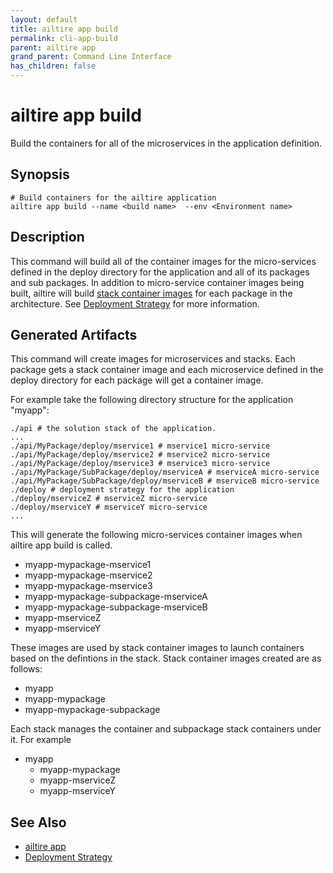 ```yaml
---
layout: default 
title: ailtire app build 
permalink: cli-app-build 
parent: ailtire app 
grand_parent: Command Line Interface
has_children: false
---
```


# ailtire app build

Build the containers for all of the microservices in the application definition.

## Synopsis

```shell
# Build containers for the ailtire application
ailtire app build --name <build name>  --env <Environment name>

```

## Description

This command will build all of the container images for the micro-services defined in the deploy
directory for the application and all of its packages and sub packages.
In addition to micro-service container images being built, ailtire will build [stack container images](stack) for
each package in the architecture. See [Deployment Strategy](deployment) for more information.

## Generated Artifacts

This command will create images for microservices and stacks. Each package gets a stack container image
and each microservice defined in the deploy directory for each package will get a container image.

For example take the following directory structure for the application "myapp":
```shell
./api # the solution stack of the application.
...
./api/MyPackage/deploy/mservice1 # mservice1 micro-service
./api/MyPackage/deploy/mservice2 # mservice2 micro-service
./api/MyPackage/deploy/mservice3 # mservice3 micro-service
./api/MyPackage/SubPackage/deploy/mserviceA # mserviceA micro-service
./api/MyPackage/SubPackage/deploy/mserviceB # mserviceB micro-service
./deploy # deployment strategy for the application
./deploy/mserviceZ # mserviceZ micro-service
./deploy/mserviceY # mserviceY micro-service
...
```
This will generate the following micro-services container images when ailtire app build is called.
* myapp-mypackage-mservice1
* myapp-mypackage-mservice2
* myapp-mypackage-mservice3
* myapp-mypackage-subpackage-mserviceA
* myapp-mypackage-subpackage-mserviceB
* myapp-mserviceZ
* myapp-mserviceY

These images are used by stack container images to launch containers based on the defintions in the stack.
Stack container images created are as follows:

* myapp
* myapp-mypackage
* myapp-mypackage-subpackage

Each stack manages the container and subpackage stack containers under it.
For example
* myapp
  * myapp-mypackage
  * myapp-mserviceZ
  * myapp-mserviceY

## See Also

* [ailtire app](cli-app)
* [Deployment Strategy](deployment)
